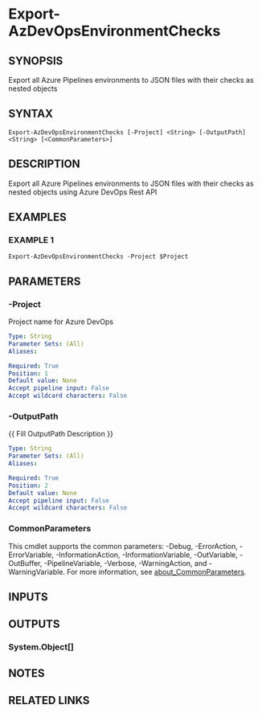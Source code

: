 # Export-AzDevOpsEnvironmentChecks

## SYNOPSIS
Export all Azure Pipelines environments to JSON files with their checks as nested objects

## SYNTAX

```
Export-AzDevOpsEnvironmentChecks [-Project] <String> [-OutputPath] <String> [<CommonParameters>]
```

## DESCRIPTION
Export all Azure Pipelines environments to JSON files with their checks as nested objects using Azure DevOps Rest API

## EXAMPLES

### EXAMPLE 1
```
Export-AzDevOpsEnvironmentChecks -Project $Project
```

## PARAMETERS

### -Project
Project name for Azure DevOps

```yaml
Type: String
Parameter Sets: (All)
Aliases:

Required: True
Position: 1
Default value: None
Accept pipeline input: False
Accept wildcard characters: False
```

### -OutputPath
{{ Fill OutputPath Description }}

```yaml
Type: String
Parameter Sets: (All)
Aliases:

Required: True
Position: 2
Default value: None
Accept pipeline input: False
Accept wildcard characters: False
```

### CommonParameters
This cmdlet supports the common parameters: -Debug, -ErrorAction, -ErrorVariable, -InformationAction, -InformationVariable, -OutVariable, -OutBuffer, -PipelineVariable, -Verbose, -WarningAction, and -WarningVariable. For more information, see [about_CommonParameters](http://go.microsoft.com/fwlink/?LinkID=113216).

## INPUTS

## OUTPUTS

### System.Object[]
## NOTES

## RELATED LINKS

